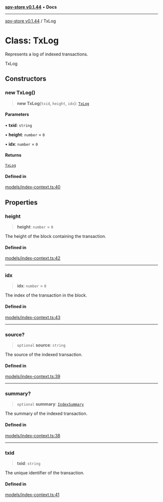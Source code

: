 [**spv-store v0.1.44**](../README.md) • **Docs**

***

[spv-store v0.1.44](../globals.md) / TxLog

# Class: TxLog

Represents a log of indexed transactions.

 TxLog

## Constructors

### new TxLog()

> **new TxLog**(`txid`, `height`, `idx`): [`TxLog`](TxLog.md)

#### Parameters

• **txid**: `string`

• **height**: `number` = `0`

• **idx**: `number` = `0`

#### Returns

[`TxLog`](TxLog.md)

#### Defined in

[models/index-context.ts:40](https://github.com/bitcoin-sv/spv-store/blob/e3a78734f6050d5b58a2dfc50b2ef9975d4564de/src/models/index-context.ts#L40)

## Properties

### height

> **height**: `number` = `0`

The height of the block containing the transaction.

#### Defined in

[models/index-context.ts:42](https://github.com/bitcoin-sv/spv-store/blob/e3a78734f6050d5b58a2dfc50b2ef9975d4564de/src/models/index-context.ts#L42)

***

### idx

> **idx**: `number` = `0`

The index of the transaction in the block.

#### Defined in

[models/index-context.ts:43](https://github.com/bitcoin-sv/spv-store/blob/e3a78734f6050d5b58a2dfc50b2ef9975d4564de/src/models/index-context.ts#L43)

***

### source?

> `optional` **source**: `string`

The source of the indexed transaction.

#### Defined in

[models/index-context.ts:39](https://github.com/bitcoin-sv/spv-store/blob/e3a78734f6050d5b58a2dfc50b2ef9975d4564de/src/models/index-context.ts#L39)

***

### summary?

> `optional` **summary**: [`IndexSummary`](../type-aliases/IndexSummary.md)

The summary of the indexed transaction.

#### Defined in

[models/index-context.ts:38](https://github.com/bitcoin-sv/spv-store/blob/e3a78734f6050d5b58a2dfc50b2ef9975d4564de/src/models/index-context.ts#L38)

***

### txid

> **txid**: `string`

The unique identifier of the transaction.

#### Defined in

[models/index-context.ts:41](https://github.com/bitcoin-sv/spv-store/blob/e3a78734f6050d5b58a2dfc50b2ef9975d4564de/src/models/index-context.ts#L41)

